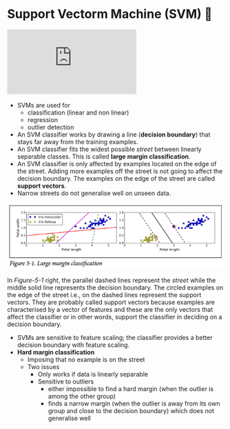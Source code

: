 # Support Vectorm Machine (SVM) :rocket:
![](https://img.shields.io/github/size/daspeks/machine-learning-notes/svm.md?color=green&label=File%20Size)

* SVMs are used for 
    * classification (linear and non linear)
    * regression
    * outlier detection
* An SVM classifier works by drawing a line (**decision boundary**) that stays far away from the training examples.
* An SVM classifier fits the widest possible *street* between linearly separable classes. This is called **large margin classification**.
* An SVM classifier is only affected by examples located on the edge of the street. Adding more examples off the street is not going to affect the decision boundary. The examples on the edge of the street are called **support vectors**.
* Narrow streets do not generalise well on unseen data.

![](./images/svm/fig-5-1.png)

In *Figure-5-1 right*, the parallel dashed lines represent the *street* while the middle solid line represents the decision boundary. The circled examples on the edge of the street i.e., on the dashed lines represent the support vectors. They are probably called support vectors because examples are characterised by a vector of features and these are the only vectors that affect the classifier or in other words, support the classifier in deciding on a decision boundary.

* SVMs are sensitive to feature scaling; the classifier provides a better decision boundary with feature scaling.
* **Hard margin classification**
   * Imposing that no example is on the street
   * Two issues
      * Only works if data is linearly separable
      * Sensitive to outliers
         * either impossible to find a hard margin (when the outlier is among the other group)
         * finds a narrow margin (when the outlier is away from its own group and close to the decision boundary) which does not generalise well
      
